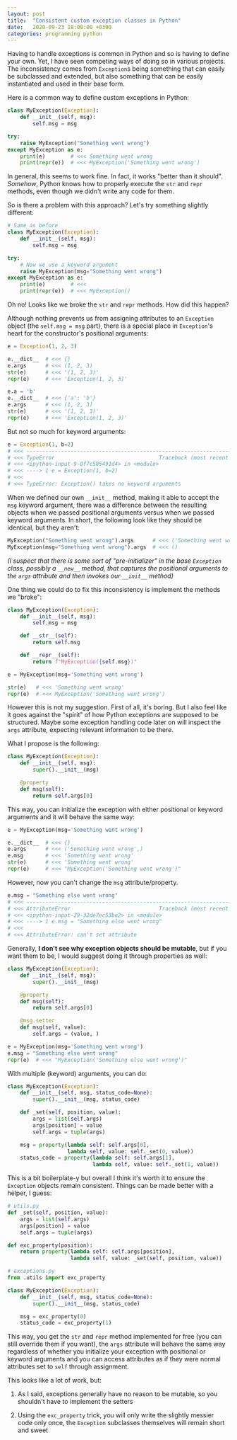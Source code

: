 ```yaml
---
layout: post
title:  "Consistent custom exception classes in Python"
date:   2020-09-23 18:00:00 +0300
categories: programming python
---
```


Having to handle exceptions is common in Python and so is having to define your
own. Yet, I have seen competing ways of doing so in various projects. The
inconsistency comes from `Exception`s being something that can easily be
subclassed and extended, but also something that can be easily instantiated and
used in their base form.

Here is a common way to define custom exceptions in Python:

```python
class MyException(Exception):
    def __init__(self, msg):
        self.msg = msg

try:
    raise MyException("Something went wrong")
except MyException as e:
    print(e)        # <<< Something went wrong
    print(repr(e))  # <<< MyException('Something went wrong')
```

In general, this seems to work fine. In fact, it works "better than it should".
_Somehow_, Python knows how to properly execute the `str` and `repr` methods,
even though we didn't write any code for them.

So is there a problem with this approach? Let's try something slightly
different:

```python
# Same as before
class MyException(Exception):
    def __init__(self, msg):
        self.msg = msg

try:
    # Now we use a keyword argument
    raise MyException(msg="Something went wrong")
except MyException as e:
    print(e)        # <<<
    print(repr(e))  # <<< MyException()
```

Oh no! Looks like we broke the `str` and `repr` methods. How did this happen?

Although nothing prevents us from assigning attributes to an `Exception` object
(the `self.msg = msg` part), there is a special place in `Exception`'s heart
for the constructor's positional arguments:

```python
e = Exception(1, 2, 3)

e.__dict__  # <<< {}
e.args      # <<< (1, 2, 3)
str(e)      # <<< '(1, 2, 3)'
repr(e)     # <<< 'Exception(1, 2, 3)'

e.a = 'b'
e.__dict__  # <<< {'a': 'b'}
e.args      # <<< (1, 2, 3)
str(e)      # <<< '(1, 2, 3)'
repr(e)     # <<< 'Exception(1, 2, 3)'
```

But not so much for keyword arguments:

```python
e = Exception(1, b=2)
# <<< ---------------------------------------------------------------------------
# <<< TypeError                                 Traceback (most recent call last)
# <<< <ipython-input-9-0f7c585491d4> in <module>
# <<< ----> 1 e = Exception(1, b=2)
# <<<
# <<< TypeError: Exception() takes no keyword arguments
```

When we defined our own `__init__` method, making it able to accept the `msg`
keyword argument, there was a difference between the resulting objects when we
passed positional arguments versus when we passed keyword arguments. In short,
the following look like they should be identical, but they aren't:

```python
MyException("Something went wrong").args      # <<< ('Something went wrong',)
MyException(msg="Something went wrong").args  # <<< ()
```

_(I suspect that there is some sort of "pre-initializer" in the base
`Exception` class, possibly a `__new__` method, that captures the positional
arguments to the `args` attribute and then invokes our `__init__` method)_

One thing we could do to fix this inconsistency is implement the methods we
"broke":

```python
class MyException(Exception):
    def __init__(self, msg):
        self.msg = msg

    def __str__(self):
        return self.msg

    def __repr__(self):
        return f"MyException({self.msg})"

e = MyException(msg='Something went wrong')

str(e)   # <<< 'Something went wrong'
repr(e)  # <<< MyException('Something went wrong')
```

However this is not my suggestion. First of all, it's boring. But I also feel
like it goes against the "spirit" of how Python exceptions are supposed to be
structured. Maybe some exception handling code later on will inspect the `args`
attribute, expecting relevant information to be there.

What I propose is the following:

```python
class MyException(Exception):
    def __init__(self, msg):
        super().__init__(msg)

    @property
    def msg(self):
        return self.args[0]
```

This way, you can initialize the exception with either positional or keyword
arguments and it will behave the same way:

```python
e = MyException(msg='Something went wrong')

e.__dict__  # <<< {}
e.args      # <<< ('Something went wrong',)
e.msg       # <<< 'Something went wrong'
str(e)      # <<< 'Something went wrong'
repr(e)     # <<< "MyException('Something went wrong')"
```

However, now you can't change the `msg` attribute/property.

```python
e.msg = "Something else went wrong"
# <<< ---------------------------------------------------------------------------
# <<< AttributeError                            Traceback (most recent call last)
# <<< <ipython-input-29-32de7ec53be2> in <module>
# <<< ----> 1 e.msg = "Something else went wrong"
# <<< 
# <<< AttributeError: can't set attribute
```

Generally, **I don't see why exception objects should be mutable**, but if you
want them to be, I would suggest doing it through properties as well:

```python
class MyException(Exception):
    def __init__(self, msg):
        super().__init__(msg)

    @property
    def msg(self):
        return self.args[0]

    @msg.setter
    def msg(self, value):
        self.args = (value, )

e = MyException(msg='Something went wrong')
e.msg = "Something else went wrong"
repr(e)  # <<< "MyException('Something else went wrong')"
```

With multiple (keyword) arguments, you can do:

```python
class MyException(Exception):
    def __init__(self, msg, status_code=None):
        super().__init__(msg, status_code)

    def _set(self, position, value):
        args = list(self.args)
        args[position] = value
        self.args = tuple(args)

    msg = property(lambda self: self.args[0],
                   lambda self, value: self._set(0, value))
    status_code = property(lambda self: self.args[1],
                           lambda self, value: self._set(1, value))
```

This is a bit boilerplate-y but overall I think it's worth it to ensure the
`Exception` objects remain consistent. Things can be made better with a helper,
I guess:

```python
# utils.py
def _set(self, position, value):
    args = list(self.args)
    args[position] = value
    self.args = tuple(args)

def exc_property(position):
    return property(lambda self: self.args[position],
                    lambda self, value: _set(self, position, value))

# exceptions.py
from .utils import exc_property

class MyException(Exception):
    def __init__(self, msg, status_code=None):
        super().__init__(msg, status_code)

    msg = exc_property(0)
    status_code = exc_property(1)
```

This way, you get the `str` and `repr` method implemented for free (you can
still override them if you want), the `args` attribute will behave the same way
regardless of whether you initialize your exception with positional or keyword
arguments and you can access attributes as if they were normal attributes set
to `self` through assignment.

This looks like a lot of work, but:

1. As I said, exceptions generally have no reason to be mutable, so you
   shouldn't have to implement the setters

2. Using the `exc_property` trick, you will only write the slightly messier
   code only once, the `Exception` subclasses themselves will remain short and
   sweet
